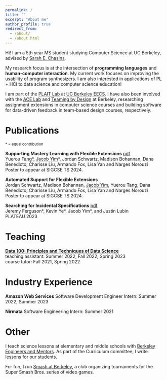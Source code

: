 ```yaml
---
permalink: /
title: ""
excerpt: "About me"
author_profile: true
redirect_from: 
  - /about/
  - /about.html
---
```


Hi! I am a 5th year MS student studying Computer Science at UC Berkeley, advised by [Sarah E. Chasins](https://schasins.com/).

My research focus is at the intersection of **programming languages** and **human-computer interaction**. My current work focuses on improving the usability of program synthesizers. I am also interested in applications of PL + HCI to data science and computer science education!

I am part of the [PLAIT Lab](https://plait-lab.org/) at [UC Berkeley EECS](https://eecs.berkeley.edu/). I have also been involved with the [ACE Lab](https://acelab.berkeley.edu/) and [Teaming by Design](https://www.teamingxdesign.com/) at Berkeley, researching assignment extensions in computer science courses and building software for data-driven feedback in team-based design courses, respectively.

Publications
=====
<sup>\* = equal contribution</sup>

__Supporting Mastery Learning with Flexible Extensions__ [pdf](../files/flextensions-policy-poster.pdf) \
Yuerou Tang\*, <ins>Jacob Yim</ins>\*, Jordan Schwartz, Madison Bohannan, Dana Benedicto, Charisse Liu, Armando Fox, Lisa Yan and Narges Norouzi \
Poster to appear at SIGCSE TS 2024.

__Automated Support for Flexible Extensions__ \
Jordan Schwartz, Madison Bohannan, <ins>Jacob Yim</ins>, Yuerou Tang, Dana Benedicto, Charisse Liu, Armando Fox, Lisa Yan and Narges Norouzi \
Poster to appear at SIGCSE TS 2024.

__Searching for Incidental Specifications__ [pdf](../files/incidental-specifications.pdf) \
Jeremy Ferguson\*, Kevin Ye\*, Jacob Yim\*, and Justin Lubin \
PLATEAU 2023

Teaching
=====
[__Data 100: Principles and Techniques of Data Science__](https://ds100.org) \
teaching assistant: Summer 2022, Fall 2022, Spring 2023 \
course tutor: Fall 2021, Spring 2022

Industry Experience
=====
__Amazon Web Services__
Software Development Engineer Intern: Summer 2022, Summer 2023

__Nirmata__
Software Engineering Intern: Summer 2021

Other
=====
I teach science lessons at elementary and middle schools with [Berkeley Engineers and Mentors](https://beam.berkeley.edu). As part of the Curriculum committee, I write lessons for our students.

For fun, I run [Smash at Berkeley](https://smash.berkeley.edu), a club organizing tournaments for the Super Smash Bros. series of video games.